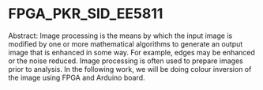 # FPGA_PKR_SID_EE5811

Abstract:
Image processing is the means by which the input
image is modified by one or more mathematical
algorithms to generate an output image that is
enhanced in some way. For example, edges may be
enhanced or the noise reduced. Image processing is
often used to prepare images prior to analysis. In the
following work, we will be doing colour inversion
of the image using FPGA and Arduino board.
